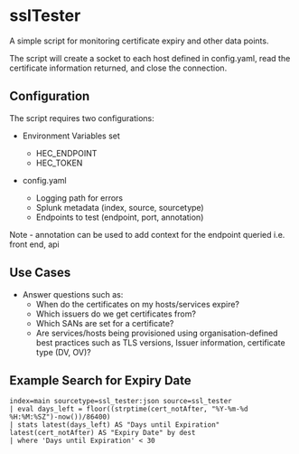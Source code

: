 # sslTester

A simple script for monitoring certificate expiry and other data points.

The script will create a socket to each host defined in config.yaml, read the certificate information returned, and close the connection.

## Configuration

The script requires two configurations:

-   Environment Variables set

    -   HEC_ENDPOINT
    -   HEC_TOKEN

-   config.yaml
    -   Logging path for errors
    -   Splunk metadata (index, source, sourcetype)
    -   Endpoints to test (endpoint, port, annotation)

Note - annotation can be used to add context for the endpoint queried i.e. front end, api

## Use Cases

-   Answer questions such as:
    -   When do the certificates on my hosts/services expire?
    -   Which issuers do we get certificates from?
    -   Which SANs are set for a certificate?
    -   Are services/hosts being provisioned using organisation-defined best practices such as TLS versions, Issuer information, certificate type (DV, OV)?

## Example Search for Expiry Date

```
index=main sourcetype=ssl_tester:json source=ssl_tester
| eval days_left = floor((strptime(cert_notAfter, "%Y-%m-%d %H:%M:%SZ")-now())/86400)
| stats latest(days_left) AS "Days until Expiration" latest(cert_notAfter) AS "Expiry Date" by dest
| where 'Days until Expiration' < 30
```

